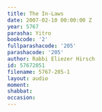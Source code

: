 ```yaml
---
title: The In-Laws
date: 2007-02-10 00:00:00 Z
year: 5767
parasha: Yitro
bookcode: '2'
fullparashacode: '205'
parashacode: '205'
author: Rabbi Eliezer Hirsch
id: 57672051
filename: 5767-205-1
layout: audio
moment: 
shabbat: 
occasion: 
---
```


